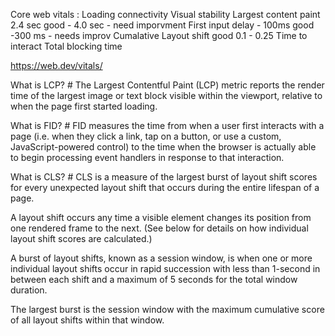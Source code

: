 Core web vitals : Loading connectivity Visual stability
Largest content paint 2.4 sec good - 4.0 sec - need imporvment
First input delay - 100ms good -300 ms - needs improv
Cumalative Layout shift good 0.1 - 0.25
Time to interact
Total blocking time

https://web.dev/vitals/

What is LCP? #
The Largest Contentful Paint (LCP) metric reports the render time of the largest image or text block visible within the viewport, relative to when the page first started loading.

What is FID? #
FID measures the time from when a user first interacts with a page (i.e. when they click a link, tap on a button, or use a custom, JavaScript-powered control) to the time when the browser is actually able to begin processing event handlers in response to that interaction.

What is CLS? #
CLS is a measure of the largest burst of layout shift scores for every unexpected layout shift that occurs during the entire lifespan of a page.

A layout shift occurs any time a visible element changes its position from one rendered frame to the next. (See below for details on how individual layout shift scores are calculated.)

A burst of layout shifts, known as a session window, is when one or more individual layout shifts occur in rapid succession with less than 1-second in between each shift and a maximum of 5 seconds for the total window duration.

The largest burst is the session window with the maximum cumulative score of all layout shifts within that window.
